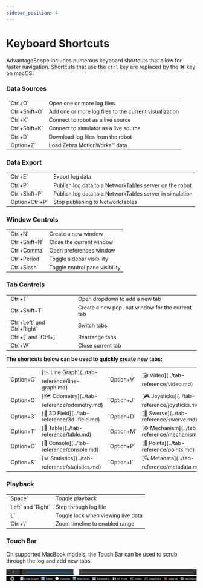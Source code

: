 ```yaml
---
sidebar_position: 4
---
```


# Keyboard Shortcuts

AdvantageScope includes numerous keyboard shortcuts that allow for faster navigation. Shortcuts that use the `ctrl` key are replaced by the ⌘ key on macOS.

### Data Sources

<table>
<tr><td>`Ctrl+O`</td><td>Open one or more log files</td></tr>
<tr><td>`Ctrl+Shift+O`</td><td>Add one or more log files to the current visualization</td></tr>
<tr><td>`Ctrl+K`</td><td>Connect to robot as a live source</td></tr>
<tr><td>`Ctrl+Shift+K`</td><td>Connect to simulator as a live source</td></tr>
<tr><td>`Ctrl+D`</td><td>Download log files from the robot</td></tr>
<tr><td>`Option+Z`</td><td>Load Zebra MotionWorks™️ data</td></tr>
</table>

### Data Export

<table>
<tr><td>`Ctrl+E`</td><td>Export log data</td></tr>
<tr><td>`Ctrl+P`</td><td>Publish log data to a NetworkTables server on the robot</td></tr>
<tr><td>`Ctrl+Shift+P`</td><td>Publish log data to a NetworkTables server in simulation</td></tr>
<tr><td>`Option+Ctrl+P`</td><td>Stop publishing to NetworkTables</td></tr>
</table>

### Window Controls

<table>
<tr><td>`Ctrl+N`</td><td>Create a new window</td></tr>
<tr><td>`Ctrl+Shift+N`</td><td>Close the current window</td></tr>
<tr><td>`Ctrl+Comma`</td><td>Open preferences window</td></tr>
<tr><td>`Ctrl+Period`</td><td>Toggle sidebar visibility</td></tr>
<tr><td>`Ctrl+Slash`</td><td>Toggle control pane visibility</td></tr>
</table>

### Tab Controls

<table>
<tr><td>`Ctrl+T`</td><td>Open dropdown to add a new tab</td></tr>
<tr><td>`Ctrl+Shift+T`</td><td>Create a new pop-out window for the current tab</td></tr>
<tr><td>`Ctrl+Left` and `Ctrl+Right`</td><td>Switch tabs</td></tr>
<tr><td>`Ctrl+[` and `Ctrl+]`</td><td>Rearrange tabs</td></tr>
<tr><td>`Ctrl+W`</td><td>Close current tab</td></tr>
</table>

**The shortcuts below can be used to quickly create new tabs:**

<table>
<tr>
<td>`Option+G`</td><td>[📉 Line Graph](../tab-reference/line-graph.md)</td>
<td>`Option+V`</td><td>[🎬 Video](../tab-reference/video.md)</td>
</tr>
<tr>
<td>`Option+O`</td><td>[🗺 Odometry](../tab-reference/odometry.md)</td>
<td>`Option+J`</td><td>[🎮 Joysticks](../tab-reference/joysticks.md)</td>
</tr>
<tr>
<td>`Option+3`</td><td>[👀 3D Field](../tab-reference/3d-field.md)</td>
<td>`Option+D`</td><td>[🦀 Swerve](../tab-reference/swerve.md)</td>
</tr>
<tr>
<td>`Option+T`</td><td>[🔢 Table](../tab-reference/table.md)</td>
<td>`Option+M`</td><td>[⚙️ Mechanism](../tab-reference/mechanism.md)</td>
</tr>
<tr>
<td>`Option+C`</td><td>[💬 Console](../tab-reference/console.md)</td>
<td>`Option+P`</td><td>[📍 Points](../tab-reference/points.md)</td>
</tr>
<tr>
<td>`Option+S`</td><td>[📊 Statistics](../tab-reference/statistics.md)</td>
<td>`Option+I`</td><td>[🔍 Metadata](../tab-reference/metadata.md)</td>
</tr>
</table>

### Playback

<table>
<tr><td>`Space`</td><td>Toggle playback</td></tr>
<tr><td>`Left` and `Right`</td><td>Step through log file</td></tr>
<tr><td>`L`</td><td>Toggle lock when viewing live data</td></tr>
<tr><td>`Ctrl+\`</td><td>Zoom timeline to enabled range</td></tr>
</table>

### Touch Bar

On supported MacBook models, the Touch Bar can be used to scrub through the log and add new tabs.

![Touch Bar scrubbing interface](./img/keyboard-1.png)
![Touch Bar new tab interface](./img/keyboard-2.png)
